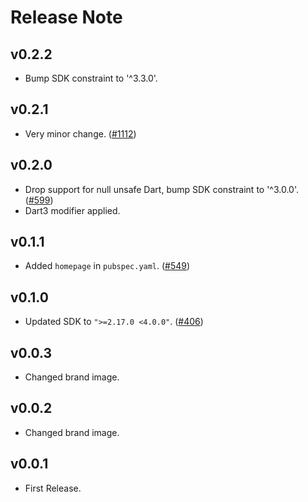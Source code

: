 # Release Note

## v0.2.2

- Bump SDK constraint to '^3.3.0'.

## v0.2.1

- Very minor change. ([#1112](https://github.com/myConsciousness/atproto.dart/issues/1112))

## v0.2.0

- Drop support for null unsafe Dart, bump SDK constraint to '^3.0.0'. ([#599](https://github.com/myConsciousness/atproto.dart/issues/599))
- Dart3 modifier applied.

## v0.1.1

- Added `homepage` in `pubspec.yaml`. ([#549](https://github.com/myConsciousness/atproto.dart/issues/549))

## v0.1.0

- Updated SDK to `">=2.17.0 <4.0.0"`. ([#406](https://github.com/myConsciousness/atproto.dart/issues/406))

## v0.0.3

- Changed brand image.

## v0.0.2

- Changed brand image.

## v0.0.1

- First Release.
